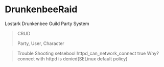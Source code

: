 # DrunkenbeeRaid

Lostark Drunkenbee Guild Party System
> CRUD
>
> Party, User, Character

> Trouble Shooting
> setsebool httpd_can_network_connect true
> Why? connect with httpd is denied(SELinux default policy)

